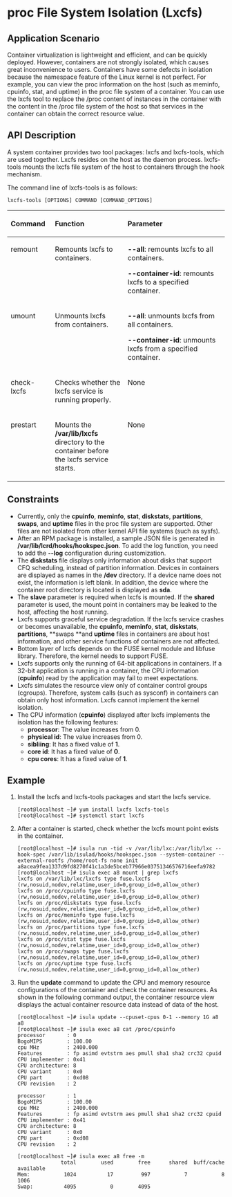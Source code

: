 # proc File System Isolation \(Lxcfs\)<a name="EN-US_TOPIC_0184808029"></a>

## Application Scenario<a name="en-us_topic_0182200844_section16226747154319"></a>

Container virtualization is lightweight and efficient, and can be quickly deployed. However, containers are not strongly isolated, which causes great inconvenience to users. Containers have some defects in isolation because the namespace feature of the Linux kernel is not perfect. For example, you can view the proc information on the host \(such as meminfo, cpuinfo, stat, and uptime\) in the proc file system of a container. You can use the lxcfs tool to replace the /proc content of instances in the container with the content in the /proc file system of the host so that services in the container can obtain the correct resource value.

## API Description<a name="en-us_topic_0182200844_section571216114417"></a>

A system container provides two tool packages: lxcfs and lxcfs-tools, which are used together. Lxcfs resides on the host as the daemon process. lxcfs-tools mounts the lxcfs file system of the host to containers through the hook mechanism.

The command line of lxcfs-tools is as follows:

```
lxcfs-tools [OPTIONS] COMMAND [COMMAND_OPTIONS]
```

<a name="en-us_topic_0182200844_table1869210387418"></a>
<table><thead align="left"><tr id="en-us_topic_0182200844_row1569373816419"><th class="cellrowborder" valign="top" width="20.349999999999998%" id="mcps1.1.4.1.1"><p id="en-us_topic_0182200844_p106936387415"><a name="en-us_topic_0182200844_p106936387415"></a><a name="en-us_topic_0182200844_p106936387415"></a><strong id="b1623833212154"><a name="b1623833212154"></a><a name="b1623833212154"></a>Command</strong></p>
</th>
<th class="cellrowborder" valign="top" width="33.410000000000004%" id="mcps1.1.4.1.2"><p id="en-us_topic_0182200844_p43193341215"><a name="en-us_topic_0182200844_p43193341215"></a><a name="en-us_topic_0182200844_p43193341215"></a>Function</p>
</th>
<th class="cellrowborder" valign="top" width="46.239999999999995%" id="mcps1.1.4.1.3"><p id="en-us_topic_0182200844_p15693173814112"><a name="en-us_topic_0182200844_p15693173814112"></a><a name="en-us_topic_0182200844_p15693173814112"></a><strong id="b27881241121517"><a name="b27881241121517"></a><a name="b27881241121517"></a>Parameter</strong></p>
</th>
</tr>
</thead>
<tbody><tr id="en-us_topic_0182200844_row12693163810415"><td class="cellrowborder" valign="top" width="20.349999999999998%" headers="mcps1.1.4.1.1 "><p id="en-us_topic_0182200844_p66931838134110"><a name="en-us_topic_0182200844_p66931838134110"></a><a name="en-us_topic_0182200844_p66931838134110"></a>remount</p>
</td>
<td class="cellrowborder" valign="top" width="33.410000000000004%" headers="mcps1.1.4.1.2 "><p id="en-us_topic_0182200844_p811074612115"><a name="en-us_topic_0182200844_p811074612115"></a><a name="en-us_topic_0182200844_p811074612115"></a>Remounts lxcfs to containers.</p>
</td>
<td class="cellrowborder" valign="top" width="46.239999999999995%" headers="mcps1.1.4.1.3 "><p id="en-us_topic_0182200844_p1273811584599"><a name="en-us_topic_0182200844_p1273811584599"></a><a name="en-us_topic_0182200844_p1273811584599"></a><strong id="b1451441216348"><a name="b1451441216348"></a><a name="b1451441216348"></a>--all</strong>: remounts lxcfs to all containers.</p>
<p id="en-us_topic_0182200844_p8738358165912"><a name="en-us_topic_0182200844_p8738358165912"></a><a name="en-us_topic_0182200844_p8738358165912"></a><strong id="b1498041543411"><a name="b1498041543411"></a><a name="b1498041543411"></a>--container-id</strong>: remounts lxcfs to a specified container.</p>
</td>
</tr>
<tr id="en-us_topic_0182200844_row12634059013"><td class="cellrowborder" valign="top" width="20.349999999999998%" headers="mcps1.1.4.1.1 "><p id="en-us_topic_0182200844_p9635951805"><a name="en-us_topic_0182200844_p9635951805"></a><a name="en-us_topic_0182200844_p9635951805"></a>umount</p>
</td>
<td class="cellrowborder" valign="top" width="33.410000000000004%" headers="mcps1.1.4.1.2 "><p id="en-us_topic_0182200844_p4389165412117"><a name="en-us_topic_0182200844_p4389165412117"></a><a name="en-us_topic_0182200844_p4389165412117"></a>Unmounts lxcfs from containers.</p>
</td>
<td class="cellrowborder" valign="top" width="46.239999999999995%" headers="mcps1.1.4.1.3 "><p id="en-us_topic_0182200844_p112881622103"><a name="en-us_topic_0182200844_p112881622103"></a><a name="en-us_topic_0182200844_p112881622103"></a><strong id="b549611437399"><a name="b549611437399"></a><a name="b549611437399"></a>--all</strong>: unmounts lxcfs from all containers.</p>
<p id="en-us_topic_0182200844_p3288172210011"><a name="en-us_topic_0182200844_p3288172210011"></a><a name="en-us_topic_0182200844_p3288172210011"></a><strong id="b1662225218402"><a name="b1662225218402"></a><a name="b1662225218402"></a>--container-id</strong>: unmounts lxcfs from a specified container.</p>
</td>
</tr>
<tr id="en-us_topic_0182200844_row915811441301"><td class="cellrowborder" valign="top" width="20.349999999999998%" headers="mcps1.1.4.1.1 "><p id="en-us_topic_0182200844_p166420541409"><a name="en-us_topic_0182200844_p166420541409"></a><a name="en-us_topic_0182200844_p166420541409"></a>check-lxcfs</p>
</td>
<td class="cellrowborder" valign="top" width="33.410000000000004%" headers="mcps1.1.4.1.2 "><p id="en-us_topic_0182200844_p143691559811"><a name="en-us_topic_0182200844_p143691559811"></a><a name="en-us_topic_0182200844_p143691559811"></a>Checks whether the lxcfs service is running properly.</p>
</td>
<td class="cellrowborder" valign="top" width="46.239999999999995%" headers="mcps1.1.4.1.3 "><p id="en-us_topic_0182200844_p1329712815118"><a name="en-us_topic_0182200844_p1329712815118"></a><a name="en-us_topic_0182200844_p1329712815118"></a>None</p>
</td>
</tr>
<tr id="en-us_topic_0182200844_row17443144712014"><td class="cellrowborder" valign="top" width="20.349999999999998%" headers="mcps1.1.4.1.1 "><p id="en-us_topic_0182200844_p1946512581606"><a name="en-us_topic_0182200844_p1946512581606"></a><a name="en-us_topic_0182200844_p1946512581606"></a>prestart</p>
</td>
<td class="cellrowborder" valign="top" width="33.410000000000004%" headers="mcps1.1.4.1.2 "><p id="en-us_topic_0182200844_p77340320217"><a name="en-us_topic_0182200844_p77340320217"></a><a name="en-us_topic_0182200844_p77340320217"></a>Mounts the <strong id="b775651211456"><a name="b775651211456"></a><a name="b775651211456"></a>/var/lib/lxcfs</strong> directory to the container before the lxcfs service starts.</p>
</td>
<td class="cellrowborder" valign="top" width="46.239999999999995%" headers="mcps1.1.4.1.3 "><p id="en-us_topic_0182200844_p25281515315"><a name="en-us_topic_0182200844_p25281515315"></a><a name="en-us_topic_0182200844_p25281515315"></a>None</p>
</td>
</tr>
</tbody>
</table>

## Constraints<a name="en-us_topic_0182200844_section344733012429"></a>

-   Currently, only the  **cpuinfo**,  **meminfo**,  **stat**,  **diskstats**,  **partitions**,  **swaps**, and  **uptime**  files in the proc file system are supported. Other files are not isolated from other kernel API file systems \(such as sysfs\).
-   After an RPM package is installed, a sample JSON file is generated in  **/var/lib/lcrd/hooks/hookspec.json**. To add the log function, you need to add the  **--log**  configuration during customization.
-   The  **diskstats**  file displays only information about disks that support CFQ scheduling, instead of partition information. Devices in containers are displayed as names in the  **/dev**  directory. If a device name does not exist, the information is left blank. In addition, the device where the container root directory is located is displayed as  **sda**.
-   The  **slave**  parameter is required when lxcfs is mounted. If the  **shared**  parameter is used, the mount point in containers may be leaked to the host, affecting the host running.
-   Lxcfs supports graceful service degradation. If the lxcfs service crashes or becomes unavailable, the  **cpuinfo**,  **meminfo**,  **stat**,  **diskstats**,  **partitions**,  **swaps **and  **uptime**  files in containers are about host information, and other service functions of containers are not affected.
-   Bottom layer of lxcfs depends on the FUSE kernel module and libfuse library. Therefore, the kernel needs to support FUSE.
-   Lxcfs supports only the running of 64-bit applications in containers. If a 32-bit application is running in a container, the CPU information \(**cpuinfo**\) read by the application may fail to meet expectations.
-   Lxcfs simulates the resource view only of container control groups \(cgroups\). Therefore, system calls \(such as sysconf\) in containers can obtain only host information. Lxcfs cannot implement the kernel isolation.
-   The CPU information \(**cpuinfo**\) displayed after lxcfs implements the isolation has the following features:
    -   **processor**: The value increases from 0.
    -   **physical id**: The value increases from 0.
    -   **sibliing**: It has a fixed value of  **1**.
    -   **core id**: It has a fixed value of  **0**.
    -   **cpu cores**: It has a fixed value of  **1**.


## Example<a name="en-us_topic_0182200844_section8108617154414"></a>

1.  Install the lxcfs and lxcfs-tools packages and start the lxcfs service.

    ```
    [root@localhost ~]# yum install lxcfs lxcfs-tools 
    [root@localhost ~]# systemctl start lxcfs
    ```

2.  After a container is started, check whether the lxcfs mount point exists in the container.

    ```
    [root@localhost ~]# isula run -tid -v /var/lib/lxc:/var/lib/lxc --hook-spec /var/lib/isulad/hooks/hookspec.json --system-container --external-rootfs /home/root-fs none init
    a8acea9fea1337d9fd8270f41c1a3de5bceb77966e03751346576716eefa9782
    [root@localhost ~]# isula exec a8 mount | grep lxcfs
    lxcfs on /var/lib/lxc/lxcfs type fuse.lxcfs (rw,nosuid,nodev,relatime,user_id=0,group_id=0,allow_other)
    lxcfs on /proc/cpuinfo type fuse.lxcfs (rw,nosuid,nodev,relatime,user_id=0,group_id=0,allow_other)
    lxcfs on /proc/diskstats type fuse.lxcfs (rw,nosuid,nodev,relatime,user_id=0,group_id=0,allow_other)
    lxcfs on /proc/meminfo type fuse.lxcfs (rw,nosuid,nodev,relatime,user_id=0,group_id=0,allow_other)
    lxcfs on /proc/partitions type fuse.lxcfs (rw,nosuid,nodev,relatime,user_id=0,group_id=0,allow_other)
    lxcfs on /proc/stat type fuse.lxcfs (rw,nosuid,nodev,relatime,user_id=0,group_id=0,allow_other)
    lxcfs on /proc/swaps type fuse.lxcfs (rw,nosuid,nodev,relatime,user_id=0,group_id=0,allow_other)
    lxcfs on /proc/uptime type fuse.lxcfs (rw,nosuid,nodev,relatime,user_id=0,group_id=0,allow_other)
    ```

3.  Run the  **update**  command to update the CPU and memory resource configurations of the container and check the container resources. As shown in the following command output, the container resource view displays the actual container resource data instead of data of the host.

    ```
    [root@localhost ~]# isula update --cpuset-cpus 0-1 --memory 1G a8
    a8
    [root@localhost ~]# isula exec a8 cat /proc/cpuinfo
    processor       : 0
    BogoMIPS        : 100.00
    cpu MHz         : 2400.000
    Features        : fp asimd evtstrm aes pmull sha1 sha2 crc32 cpuid
    CPU implementer : 0x41
    CPU architecture: 8
    CPU variant     : 0x0
    CPU part        : 0xd08
    CPU revision    : 2
    
    processor       : 1
    BogoMIPS        : 100.00
    cpu MHz         : 2400.000
    Features        : fp asimd evtstrm aes pmull sha1 sha2 crc32 cpuid
    CPU implementer : 0x41
    CPU architecture: 8
    CPU variant     : 0x0
    CPU part        : 0xd08
    CPU revision    : 2
    
    [root@localhost ~]# isula exec a8 free -m
                  total        used        free      shared  buff/cache   available
    Mem:           1024          17         997           7           8        1006
    Swap:          4095           0        4095
    ```


